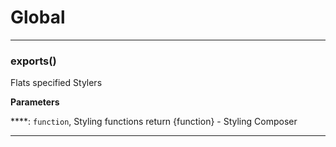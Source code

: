 # Global





* * *

### exports() 

Flats specified Stylers

**Parameters**

****: `function`, Styling functions
return {function} - Styling Composer




* * *










